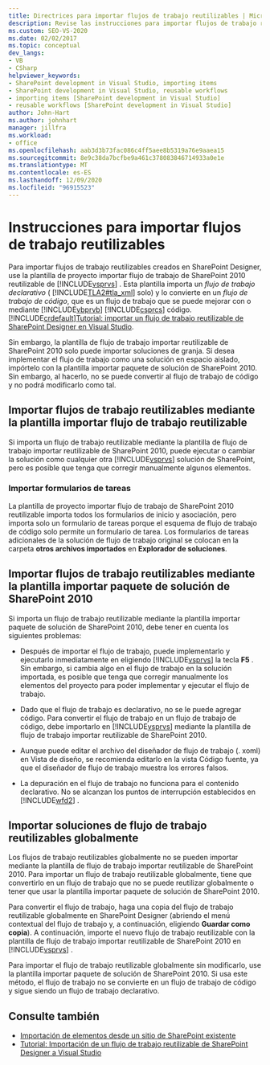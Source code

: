 ```yaml
---
title: Directrices para importar flujos de trabajo reutilizables | Microsoft Docs
description: Revise las instrucciones para importar flujos de trabajo reutilizables que se crearon en SharePoint Designer en Visual Studio.
ms.custom: SEO-VS-2020
ms.date: 02/02/2017
ms.topic: conceptual
dev_langs:
- VB
- CSharp
helpviewer_keywords:
- SharePoint development in Visual Studio, importing items
- SharePoint development in Visual Studio, reusable workflows
- importing items [SharePoint development in Visual Studio]
- reusable workflows [SharePoint development in Visual Studio]
author: John-Hart
ms.author: johnhart
manager: jillfra
ms.workload:
- office
ms.openlocfilehash: aab3d3b73fac086c4ff5aee8b5319a76e9aaea15
ms.sourcegitcommit: 8e9c38da7bcfbe9a461c378083846714933a0e1e
ms.translationtype: MT
ms.contentlocale: es-ES
ms.lasthandoff: 12/09/2020
ms.locfileid: "96915523"
---
```

# <a name="guidelines-for-importing-reusable-workflows"></a>Instrucciones para importar flujos de trabajo reutilizables
  Para importar flujos de trabajo reutilizables creados en SharePoint Designer, use la plantilla de proyecto importar flujo de trabajo de SharePoint 2010 reutilizable de [!INCLUDE[vsprvs](../sharepoint/includes/vsprvs-md.md)] . Esta plantilla importa un *flujo de trabajo* *declarativo* ( [!INCLUDE[TLA2#tla_xml](../sharepoint/includes/tla2sharptla-xml-md.md)] solo) y lo convierte en un *flujo de trabajo de código*, que es un flujo de trabajo que se puede mejorar con o mediante [!INCLUDE[vbprvb](../sharepoint/includes/vbprvb-md.md)] [!INCLUDE[csprcs](../sharepoint/includes/csprcs-md.md)] código. [!INCLUDE[crdefault](../sharepoint/includes/crdefault-md.md)][Tutorial: importar un flujo de trabajo reutilizable de SharePoint Designer en Visual Studio](../sharepoint/walkthrough-import-a-sharepoint-designer-reusable-workflow-into-visual-studio.md).

 Sin embargo, la plantilla de flujo de trabajo importar reutilizable de SharePoint 2010 solo puede importar soluciones de granja. Si desea implementar el flujo de trabajo como una solución en espacio aislado, impórtelo con la plantilla importar paquete de solución de SharePoint 2010. Sin embargo, al hacerlo, no se puede convertir al flujo de trabajo de código y no podrá modificarlo como tal.

## <a name="import-reusable-workflows-by-using-the-import-reusable-workflow-template"></a>Importar flujos de trabajo reutilizables mediante la plantilla importar flujo de trabajo reutilizable
 Si importa un flujo de trabajo reutilizable mediante la plantilla de flujo de trabajo importar reutilizable de SharePoint 2010, puede ejecutar o cambiar la solución como cualquier otra [!INCLUDE[vsprvs](../sharepoint/includes/vsprvs-md.md)] solución de SharePoint, pero es posible que tenga que corregir manualmente algunos elementos.

### <a name="import-task-forms"></a>Importar formularios de tareas
 La plantilla de proyecto importar flujo de trabajo de SharePoint 2010 reutilizable importa todos los formularios de inicio y asociación, pero importa solo un formulario de tareas porque el esquema de flujo de trabajo de código solo permite un formulario de tarea. Los formularios de tareas adicionales de la solución de flujo de trabajo original se colocan en la carpeta **otros archivos importados** en **Explorador de soluciones**.

## <a name="import-reusable-workflows-by-using-the-import-sharepoint-2010-solution-package-template"></a>Importar flujos de trabajo reutilizables mediante la plantilla importar paquete de solución de SharePoint 2010
 Si importa un flujo de trabajo reutilizable mediante la plantilla importar paquete de solución de SharePoint 2010, debe tener en cuenta los siguientes problemas:

- Después de importar el flujo de trabajo, puede implementarlo y ejecutarlo inmediatamente en eligiendo [!INCLUDE[vsprvs](../sharepoint/includes/vsprvs-md.md)] la tecla **F5** . Sin embargo, si cambia algo en el flujo de trabajo en la solución importada, es posible que tenga que corregir manualmente los elementos del proyecto para poder implementar y ejecutar el flujo de trabajo.

- Dado que el flujo de trabajo es declarativo, no se le puede agregar código. Para convertir el flujo de trabajo en un flujo de trabajo de código, debe importarlo en [!INCLUDE[vsprvs](../sharepoint/includes/vsprvs-md.md)] mediante la plantilla de flujo de trabajo importar reutilizable de SharePoint 2010.

- Aunque puede editar el archivo del diseñador de flujo de trabajo (. xoml) en Vista de diseño, se recomienda editarlo en la vista Código fuente, ya que el diseñador de flujo de trabajo muestra los errores falsos.

- La depuración en el flujo de trabajo no funciona para el contenido declarativo. No se alcanzan los puntos de interrupción establecidos en [!INCLUDE[wfd2](../sharepoint/includes/wfd2-md.md)] .

## <a name="import-globally-reusable-workflow-solutions"></a>Importar soluciones de flujo de trabajo reutilizables globalmente
 Los flujos de trabajo reutilizables globalmente no se pueden importar mediante la plantilla de flujo de trabajo importar reutilizable de SharePoint 2010. Para importar un flujo de trabajo reutilizable globalmente, tiene que convertirlo en un flujo de trabajo que no se puede reutilizar globalmente o tener que usar la plantilla importar paquete de solución de SharePoint 2010.

 Para convertir el flujo de trabajo, haga una copia del flujo de trabajo reutilizable globalmente en SharePoint Designer (abriendo el menú contextual del flujo de trabajo y, a continuación, eligiendo **Guardar como copia**). A continuación, importe el nuevo flujo de trabajo reutilizable con la plantilla de flujo de trabajo importar reutilizable de SharePoint 2010 en [!INCLUDE[vsprvs](../sharepoint/includes/vsprvs-md.md)] .

 Para importar el flujo de trabajo reutilizable globalmente sin modificarlo, use la plantilla importar paquete de solución de SharePoint 2010. Si usa este método, el flujo de trabajo no se convierte en un flujo de trabajo de código y sigue siendo un flujo de trabajo declarativo.

## <a name="see-also"></a>Consulte también
- [Importación de elementos desde un sitio de SharePoint existente](../sharepoint/importing-items-from-an-existing-sharepoint-site.md)
- [Tutorial: Importación de un flujo de trabajo reutilizable de SharePoint Designer a Visual Studio](../sharepoint/walkthrough-import-a-sharepoint-designer-reusable-workflow-into-visual-studio.md)
